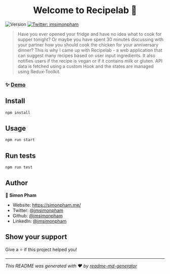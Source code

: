 <h1 align="center">Welcome to Recipelab 👋</h1>
<p>
  <img alt="Version" src="https://img.shields.io/badge/version-0.1.0-blue.svg?cacheSeconds=2592000" />
  <a href="https://twitter.com/imsimonpham" target="_blank">
    <img alt="Twitter: imsimonpham" target="_blank" src="https://img.shields.io/twitter/follow/imsimonpham.svg?style=social" />
  </a>
</p>

> Have you ever opened your fridge and have no idea what to cook for supper tonight? Or maybe you have spent 30 minutes discussing with your partner how you should cook the chicken for your anniversary dinner? This is why I came up with Recipelab - a web application that can suggest many recipes based on user input ingredients. It also notifies users if the recipe is vegan or if it contains milk or gluten. API data is fetched using a custom Hook and the states are managed using Redux-Toolkit.

### ✨ [Demo](https://recipelaboratory.netlify.app/)

## Install

```sh
npm install
```

## Usage

```sh
npm run start
```

## Run tests

```sh
npm run test
```

## Author

👤 **Simon Pham**

* Website: https://simonpham.me/
* Twitter: [@imsimonpham](https://twitter.com/imsimonpham)
* Github: [@imsimonpham](https://github.com/imsimonpham)
* LinkedIn: [@imsimonpham](https://linkedin.com/in/imsimonpham)

## Show your support

Give a ⭐️ if this project helped you!

***
_This README was generated with ❤️ by [readme-md-generator](https://github.com/kefranabg/readme-md-generator)_
